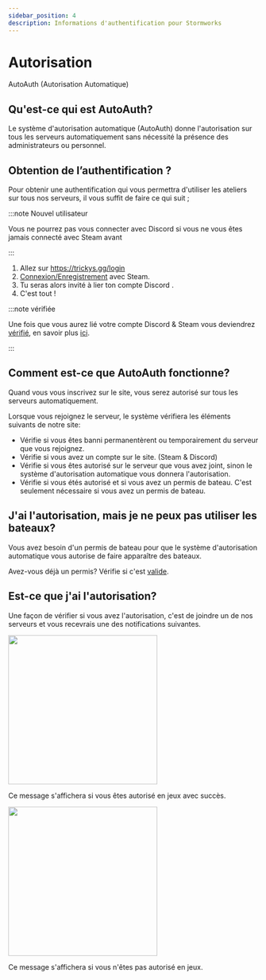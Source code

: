 ```yaml
---
sidebar_position: 4
description: Informations d'authentification pour Stormworks
---
```


# Autorisation
AutoAuth (Autorisation Automatique)

## Qu'est-ce qui est AutoAuth?

Le système d'autorisation automatique (AutoAuth) donne l'autorisation sur tous les serveurs automatiquement sans nécessité la présence des administrateurs ou personnel.

## Obtention de l’authentification ?

Pour obtenir une authentification qui vous permettra d'utiliser les ateliers sur tous nos serveurs, il vous suffit de faire ce qui suit ;

:::note Nouvel utilisateur

Vous ne pourrez pas vous connecter avec Discord si vous ne vous êtes jamais connecté avec Steam avant

:::

1. Allez sur https://trickys.gg/login
2. [Connexion/Enregistrement](https://trickys.gg/login) avec <i class="fa-brands fa-steam"></i> Steam.
3. Tu seras alors invité à lier ton compte Discord <i class="fa-brands fa-discord"></i>.
4. C'est tout !

:::note vérifiée

Une fois que vous aurez lié votre compte <i class="fa-brands fa-discord"></i> Discord & <i class="fa-brands fa-steam"></i> Steam vous deviendrez [vérifié](./), en savoir plus [ici](./).

:::

## Comment est-ce que AutoAuth fonctionne?

Quand vous vous inscrivez sur le site, vous serez autorisé sur tous les serveurs automatiquement.

Lorsque vous rejoignez le serveur, le système vérifiera les éléments suivants de notre site:

- Vérifie si vous êtes banni permanentèrent ou temporairement du serveur que vous rejoignez.
- Vérifie si vous avez un compte sur le site. (Steam & Discord)
- Vérifie si vous êtes autorisé sur le serveur que vous avez joint, sinon le système d'autorisation automatique vous donnera l'autorisation.
- Vérifie si vous étés autorisé et si vous avez un permis de bateau. C'est seulement nécessaire si vous avez un permis de bateau.

## J'ai l'autorisation, mais je ne peux pas utiliser les bateaux?

Vous avez besoin d'un permis de bateau pour que le système d'autorisation automatique vous autorise de faire apparaître des bateaux.

Avez-vous déjà un permis? Vérifie si c'est [valide](https://trickys.gg/account).

## Est-ce que j'ai l'autorisation?

Une façon de vérifier si vous avez l'autorisation, c'est de joindre un de nos serveurs et vous recevrais une des notifications suivantes.

<!-- css for flex -->
  <div class="flex-vcenter">
    <div class="img-mg">
      <img src="/img/autoauth/tsauth1.png" width="300px"/>
    </div>
<p>

Ce message s'affichera si vous êtes autorisé en jeux avec succès.

</p>
  </div>

<!-- css for flex -->
  <div class="flex-vcenter">
    <div class="img-mg">
      <img src="/img/autoauth/tsnoauth1.png" width="300px"/>
    </div>
<p>

Ce message s'affichera si vous n'êtes pas autorisé en jeux.

</p>
  </div>
